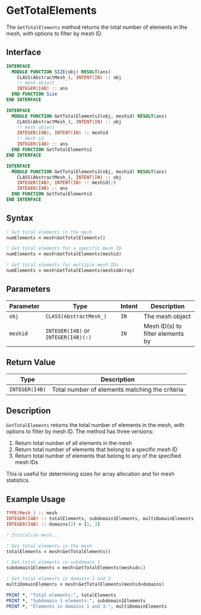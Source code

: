 # GetTotalElements

The `GetTotalElements` method returns the total number of elements in the mesh, with options to filter by mesh ID.

## Interface

```fortran
INTERFACE
  MODULE FUNCTION SIZE(obj) RESULT(ans)
    CLASS(AbstractMesh_), INTENT(IN) :: obj
    !! mesh object
    INTEGER(I4B) :: ans
  END FUNCTION Size
END INTERFACE

INTERFACE
  MODULE FUNCTION GetTotalElements2(obj, meshid) RESULT(ans)
    CLASS(AbstractMesh_), INTENT(IN) :: obj
    !! mesh object
    INTEGER(I4B), INTENT(IN) :: meshid
    !! mesh id
    INTEGER(I4B) :: ans
  END FUNCTION GetTotalElements2
END INTERFACE

INTERFACE
  MODULE FUNCTION GetTotalElements3(obj, meshid) RESULT(ans)
    CLASS(AbstractMesh_), INTENT(IN) :: obj
    INTEGER(I4B), INTENT(IN) :: meshid(:)
    INTEGER(I4B) :: ans
  END FUNCTION GetTotalElements3
END INTERFACE
```

## Syntax

```fortran
! Get total elements in the mesh
numElements = mesh%GetTotalElements()

! Get total elements for a specific mesh ID
numElements = mesh%GetTotalElements(meshid)

! Get total elements for multiple mesh IDs
numElements = mesh%GetTotalElements(meshidArray)
```

## Parameters

| Parameter | Type                                | Intent | Description                      |
| --------- | ----------------------------------- | ------ | -------------------------------- |
| `obj`     | `CLASS(AbstractMesh_)`              | `IN`   | The mesh object                  |
| `meshid`  | `INTEGER(I4B)` or `INTEGER(I4B)(:)` | `IN`   | Mesh ID(s) to filter elements by |

## Return Value

| Type           | Description                                    |
| -------------- | ---------------------------------------------- |
| `INTEGER(I4B)` | Total number of elements matching the criteria |

## Description

`GetTotalElements` returns the total number of elements in the mesh, with options to filter by mesh ID. The method has three versions:

1. Return total number of all elements in the mesh
2. Return total number of elements that belong to a specific mesh ID
3. Return total number of elements that belong to any of the specified mesh IDs

This is useful for determining sizes for array allocation and for mesh statistics.

## Example Usage

```fortran
TYPE(Mesh_) :: mesh
INTEGER(I4B) :: totalElements, subdomain1Elements, multiDomainElements
INTEGER(I4B) :: domains(2) = [1, 3]

! Initialize mesh...

! Get total elements in the mesh
totalElements = mesh%GetTotalElements()

! Get total elements in subdomain 1
subdomain1Elements = mesh%GetTotalElements(meshid=1)

! Get total elements in domains 1 and 3
multiDomainElements = mesh%GetTotalElements(meshid=domains)

PRINT *, "Total elements:", totalElements
PRINT *, "Subdomain 1 elements:", subdomain1Elements
PRINT *, "Elements in domains 1 and 3:", multiDomainElements
```
